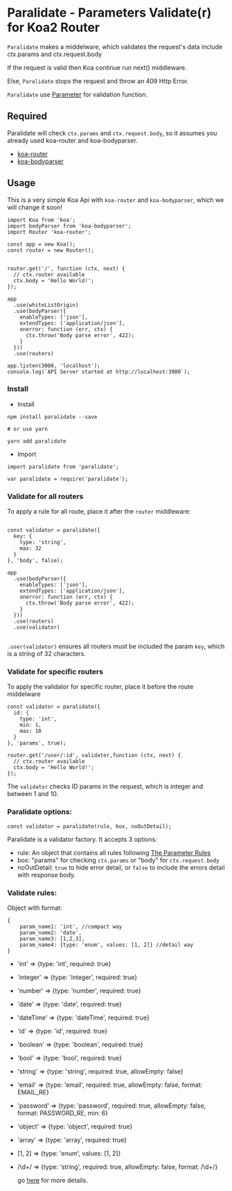 # Paralidate - Parameters Validate(r) for Koa2 Router

`Paralidate` makes a middelware, which validates the request's data include ctx.params and ctx.request.body

If the request is valid then Koa continue run next() middleware.

Else, `Paralidate` stops the request and throw an 409 Http Error.

`Paralidate` use [Parameter](https://github.com/node-modules/parameter) for validation function.

## Required
Paralidate will check `ctx.params` and `ctx.request.body`, so it assumes you already used koa-router and koa-bodyparser. 
- [koa-router](https://github.com/alexmingoia/koa-router)
- [koa-bodyparser](https://github.com/koajs/bodyparser)

## Usage

This is a very simple Koa Api with `koa-router` and `koa-bodyparser`, which we will change it soon!

```es6
import Koa from 'koa';
import bodyParser from 'koa-bodyparser';
import Router 'koa-router';

const app = new Koa();
const router = new Router();


router.get('/', function (ctx, next) {
  // ctx.router available
  ctx.body = 'Hello World!';
});

app
  .use(whiteListOrigin)
  .use(bodyParser({
    enableTypes: ['json'],
    extendTypes: ['application/json'],
    onerror: function (err, ctx) {
      ctx.throw('Body parse error', 422);
    }
  }))
  .use(routers)

app.listen(3000, 'localhost');
console.log(`API Server started at http://localhost:3000`);
```

### Install

- Install 

```shell
npm install paralidate --save

# or use yarn

yarn add paralidate
```

- Import
```ES6
import paralidate from 'paralidate';
```

```ES5
var paralidate = require('paralidate');
```


### Validate for all routers
To apply a rule for all route, place it after the `router` middleware:

```ES6

const validator = paralidate({
  key: {
    type: 'string',
    max: 32
  }
}, 'body', false);

app
  .use(bodyParser({
    enableTypes: ['json'],
    extendTypes: ['application/json'],
    onerror: function (err, ctx) {
      ctx.throw('Body parse error', 422);
    }
  }))
  .use(routers)
  .use(validator)


```

`.user(validator)` ensures all routers must be included the param `key`, which is a string of 32 characters.

### Validate for specific routers

To apply the validator for specific router, place it before the route middelware 

```ES6
const validator = paralidate({
  id: {
    type: 'int',
    min: 1,
    max: 10
  }
}, 'params', true);

router.get('/user/:id', validator,function (ctx, next) {
  // ctx.router available
  ctx.body = 'Hello World!';
});
```

The `validator` checks ID params in the request, which is integer and between 1 and 10.

### Paralidate options:

```ES6
const validator = paralidate(rule, box, noOutDetail);
```

Paralidate is a validator factory. It accepts 3 options:
- rule: An object that contains all rules following [The Parameter Rules](https://github.com/node-modules/parameter)
- box: "params" for checking `ctx.params` or "body" for `ctx.request.body`
- noOutDetail: `true` to hide error detail, or `false` to include the errors detail with response body.

### Validate rules:

 Object with format:
```ES
{
	param_name1: 'int', //compact way
	param_name2: 'date',
	param_name3: [1,2,3],
	param_name4: {type: 'enum', values: [1, 2]} //detail way
}
```

  - 'int' => {type: 'int', required: true}
  - 'integer' => {type: 'integer', required: true}
  - 'number' => {type: 'number', required: true}
  - 'date' => {type: 'date', required: true}
  - 'dateTime' => {type: 'dateTime', required: true}
  - 'id' => {type: 'id', required: true}
  - 'boolean' => {type: 'boolean', required: true}
  - 'bool' => {type: 'bool', required: true}
  - 'string' => {type: 'string', required: true, allowEmpty: false}
  - 'email' => {type: 'email', required: true, allowEmpty: false, format: EMAIL_RE}
  - 'password' => {type: 'password', required: true, allowEmpty: false, format: PASSWORD_RE, min: 6}
  - 'object' => {type: 'object', required: true}
  - 'array' => {type: 'array', required: true}
  - [1, 2] => {type: 'enum', values: [1, 2]}
  - /\d+/ => {type: 'string', required: true, allowEmpty: false, format: /\d+/}

	go [here](https://github.com/node-modules/parameter) for more details.
